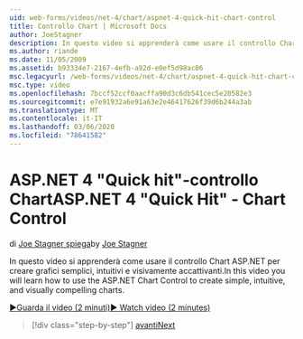 ```yaml
---
uid: web-forms/videos/net-4/chart/aspnet-4-quick-hit-chart-control
title: Controllo Chart | Microsoft Docs
author: JoeStagner
description: In questo video si apprenderà come usare il controllo Chart ASP.NET per creare grafici semplici, intuitivi e visivamente accattivanti.
ms.author: riande
ms.date: 11/05/2009
ms.assetid: b93334e7-2167-4efb-a92d-e0ef5d98ac06
msc.legacyurl: /web-forms/videos/net-4/chart/aspnet-4-quick-hit-chart-control
msc.type: video
ms.openlocfilehash: 7bccf52ccf0aacffa90d3c6db541cec5e20582e3
ms.sourcegitcommit: e7e91932a6e91a63e2e46417626f39d6b244a3ab
ms.translationtype: MT
ms.contentlocale: it-IT
ms.lasthandoff: 03/06/2020
ms.locfileid: "78641582"
---
```

# <a name="aspnet-4-quick-hit---chart-control"></a><span data-ttu-id="97b33-103">ASP.NET 4 "Quick hit"-controllo Chart</span><span class="sxs-lookup"><span data-stu-id="97b33-103">ASP.NET 4 "Quick Hit" - Chart Control</span></span>

<span data-ttu-id="97b33-104">di [Joe Stagner spiega](https://github.com/JoeStagner)</span><span class="sxs-lookup"><span data-stu-id="97b33-104">by [Joe Stagner](https://github.com/JoeStagner)</span></span>

<span data-ttu-id="97b33-105">In questo video si apprenderà come usare il controllo Chart ASP.NET per creare grafici semplici, intuitivi e visivamente accattivanti.</span><span class="sxs-lookup"><span data-stu-id="97b33-105">In this video you will learn how to use the ASP.NET Chart Control to create simple, intuitive, and visually compelling charts.</span></span> 

[<span data-ttu-id="97b33-106">&#9654;Guarda il video (2 minuti)</span><span class="sxs-lookup"><span data-stu-id="97b33-106">&#9654; Watch video (2 minutes)</span></span>](https://channel9.msdn.com/Blogs/ASP-NET-Site-Videos/aspnet-4-quick-hit-chart-control)

> [!div class="step-by-step"]
> [<span data-ttu-id="97b33-107">avanti</span><span class="sxs-lookup"><span data-stu-id="97b33-107">Next</span></span>](aspnet-4-how-do-i-introducing-the-new-chart-control-in-visual-studio-2010.md)
